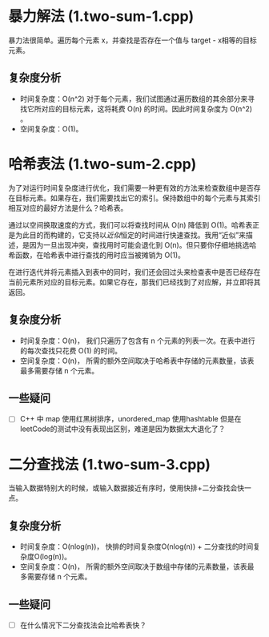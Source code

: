 # 暴力解法 (1.two-sum-1.cpp)
暴力法很简单。遍历每个元素 x，并查找是否存在一个值与 target - x相等的目标元素。

## 复杂度分析
* 时间复杂度：O(n^2) 对于每个元素，我们试图通过遍历数组的其余部分来寻找它所对应的目标元素，这将耗费 O(n) 的时间。因此时间复杂度为 O(n^2) 。
* 空间复杂度：O(1)。

# 哈希表法 (1.two-sum-2.cpp)
为了对运行时间复杂度进行优化，我们需要一种更有效的方法来检查数组中是否存在目标元素。如果存在，我们需要找出它的索引。保持数组中的每个元素与其索引相互对应的最好方法是什么？哈希表。

通过以空间换取速度的方式，我们可以将查找时间从 O(n) 降低到 O(1)。哈希表正是为此目的而构建的，它支持以*近似*恒定的时间进行快速查找。我用“近似”来描述，是因为一旦出现冲突，查找用时可能会退化到 O(n)。但只要你仔细地挑选哈希函数，在哈希表中进行查找的用时应当被摊销为 O(1)。

在进行迭代并将元素插入到表中的同时，我们还会回过头来检查表中是否已经存在当前元素所对应的目标元素。如果它存在，那我们已经找到了对应解，并立即将其返回。

## 复杂度分析
* 时间复杂度：O(n)， 我们只遍历了包含有 n 个元素的列表一次。在表中进行的每次查找只花费 O(1) 的时间。
* 空间复杂度：O(n)， 所需的额外空间取决于哈希表中存储的元素数量，该表最多需要存储 n 个元素。

## 一些疑问
 - [ ] C++ 中 map 使用红黑树排序，unordered_map 使用hashtable 但是在leetCode的测试中没有表现出区别，难道是因为数据太大退化了？

# 二分查找法 (1.two-sum-3.cpp)

当输入数据特别大的时候，或输入数据接近有序时，使用快排+二分查找会快一点。

## 复杂度分析
* 时间复杂度：O(nlog(n))， 快排的时间复杂度O(nlog(n)) + 二分查找的时间复杂度O(log(n))。
* 空间复杂度：O(n)， 所需的额外空间取决于数组中存储的元素数量，该表最多需要存储 n 个元素。

## 一些疑问
- [ ] 在什么情况下二分查找法会比哈希表快？